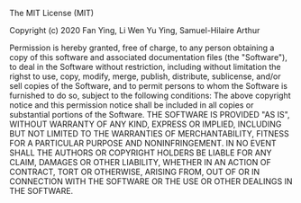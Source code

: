 The MIT License (MIT)

Copyright (c) 2020 Fan Ying, Li Wen Yu Ying, Samuel-Hilaire Arthur

Permission is hereby granted, free of charge, to any person obtaining a copy
of this software and associated documentation files (the "Software"), to deal
in the Software without restriction, including without limitation the righst
to use, copy, modify, merge, publish, distribute, sublicense, and/or sell
copies of the Software, and to permit persons to whom the Software is
furnished to do so, subject to the following conditions:
The above copyright notice and this permission notice shall be included in all
copies or substantial portions of the Software.
THE SOFTWARE IS PROVIDED "AS IS", WITHOUT WARRANTY OF ANY KIND, EXPRESS OR
IMPLIED, INCLUDING BUT NOT LIMITED TO THE WARRANTIES OF MERCHANTABILITY,
FITNESS FOR A PARTICULAR PURPOSE AND NONINFRINGEMENT. IN NO EVENT SHALL THE
AUTHORS OR COPYRIGHT HOLDERS BE LIABLE FOR ANY CLAIM, DAMAGES OR OTHER
LIABILITY, WHETHER IN AN ACTION OF CONTRACT, TORT OR OTHERWISE, ARISING FROM,
OUT OF OR IN CONNECTION WITH THE SOFTWARE OR THE USE OR OTHER DEALINGS IN THE
SOFTWARE.
